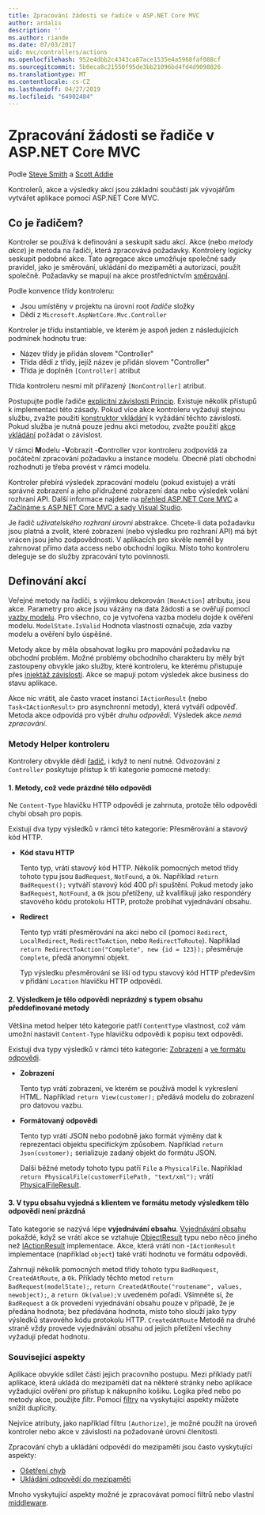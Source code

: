 ```yaml
---
title: Zpracování žádosti se řadiče v ASP.NET Core MVC
author: ardalis
description: ''
ms.author: riande
ms.date: 07/03/2017
uid: mvc/controllers/actions
ms.openlocfilehash: 952e4dbb2c4343ca87ace1535e4a5968faf088cf
ms.sourcegitcommit: 5b0eca8c21550f95de3bb21096bd4fd4d9098026
ms.translationtype: MT
ms.contentlocale: cs-CZ
ms.lasthandoff: 04/27/2019
ms.locfileid: "64902484"
---
```

# <a name="handle-requests-with-controllers-in-aspnet-core-mvc"></a>Zpracování žádosti se řadiče v ASP.NET Core MVC

Podle [Steve Smith](https://ardalis.com/) a [Scott Addie](https://github.com/scottaddie)

Kontrolerů, akce a výsledky akcí jsou základní součástí jak vývojářům vytvářet aplikace pomocí ASP.NET Core MVC.

## <a name="what-is-a-controller"></a>Co je řadičem?

Kontroler se používá k definování a seskupit sadu akcí. Akce (nebo *metody akce*) je metoda na řadiči, která zpracovává požadavky. Kontrolery logicky seskupit podobné akce. Tato agregace akce umožňuje společné sady pravidel, jako je směrování, ukládání do mezipaměti a autorizaci, použít společně. Požadavky se mapují na akce prostřednictvím [směrování](xref:mvc/controllers/routing).

Podle konvence třídy kontroleru:
* Jsou umístěny v projektu na úrovni root *řadiče* složky
* Dědí z `Microsoft.AspNetCore.Mvc.Controller`

Kontroler je třídu instantiable, ve kterém je aspoň jeden z následujících podmínek hodnotu true:
* Název třídy je přidán slovem "Controller"
* Třída dědí z třídy, jejíž název je přidán slovem "Controller"
* Třída je doplněn `[Controller]` atribut

Třída kontroleru nesmí mít přiřazený `[NonController]` atribut.

Postupujte podle řadiče [explicitní závislosti Princip](/dotnet/standard/modern-web-apps-azure-architecture/architectural-principles#explicit-dependencies). Existuje několik přístupů k implementaci této zásady. Pokud více akce kontroleru vyžadují stejnou službu, zvažte použití [konstruktor vkládání](xref:mvc/controllers/dependency-injection#constructor-injection) k vyžádání těchto závislostí. Pokud služba je nutná pouze jednu akci metodou, zvažte použití [akce vkládání](xref:mvc/controllers/dependency-injection#action-injection-with-fromservices) požádat o závislost.

V rámci **M**odelu -**V**obrazit -**C**ontroller vzor kontroleru zodpovídá za počáteční zpracování požadavku a instance modelu. Obecně platí obchodní rozhodnutí je třeba provést v rámci modelu.

Kontroler přebírá výsledek zpracování modelu (pokud existuje) a vrátí správné zobrazení a jeho přidružené zobrazení data nebo výsledek volání rozhraní API. Další informace najdete na [přehled ASP.NET Core MVC](xref:mvc/overview) a [Začínáme s ASP.NET Core MVC a sady Visual Studio](xref:tutorials/first-mvc-app/start-mvc).

Je řadič *uživatelského rozhraní úrovni* abstrakce. Chcete-li data požadavku jsou platná a zvolit, které zobrazení (nebo výsledku pro rozhraní API) má být vrácen jsou jeho zodpovědnosti. V aplikacích pro skvěle neměl by zahrnovat přímo data access nebo obchodní logiku. Místo toho kontroleru deleguje se do služby zpracování tyto povinnosti.

## <a name="defining-actions"></a>Definování akcí

Veřejné metody na řadiči, s výjimkou dekorován `[NonAction]` atributu, jsou akce. Parametry pro akce jsou vázány na data žádosti a se ověřují pomocí [vazby modelu](xref:mvc/models/model-binding). Pro všechno, co je vytvořena vazba modelu dojde k ověření modelu. `ModelState.IsValid` Hodnota vlastnosti označuje, zda vazby modelu a ověření bylo úspěšné.

Metody akce by měla obsahovat logiku pro mapování požadavku na obchodní problém. Možné problémy obchodního charakteru by měly být zastoupeny obvykle jako služby, které kontroleru, ke kterému přistupuje přes [injektáž závislostí](xref:mvc/controllers/dependency-injection). Akce se mapují potom výsledek akce business do stavu aplikace.

Akce nic vrátit, ale často vracet instanci `IActionResult` (nebo `Task<IActionResult>` pro asynchronní metody), která vytváří odpověď. Metoda akce odpovídá pro výběr *druhu odpovědi*. Výsledek akce *nemá zpracování*.

### <a name="controller-helper-methods"></a>Metody Helper kontroleru

Kontrolery obvykle dědí [řadič](/dotnet/api/microsoft.aspnetcore.mvc.controller), i když to není nutné. Odvozování z `Controller` poskytuje přístup k tři kategorie pomocné metody:

#### <a name="1-methods-resulting-in-an-empty-response-body"></a>1. Metody, což vede prázdné tělo odpovědi

Ne `Content-Type` hlavičku HTTP odpovědi je zahrnuta, protože tělo odpovědi chybí obsah pro popis.

Existují dva typy výsledků v rámci této kategorie: Přesměrování a stavový kód HTTP.

* **Kód stavu HTTP**

    Tento typ, vrátí stavový kód HTTP. Několik pomocných metod třídy tohoto typu jsou `BadRequest`, `NotFound`, a `Ok`. Například `return BadRequest();` vytváří stavový kód 400 při spuštění. Pokud metody jako `BadRequest`, `NotFound`, a `Ok` jsou přetíženy, už kvalifikují jako respondéry stavového kódu protokolu HTTP, protože probíhat vyjednávání obsahu.

* **Redirect**

    Tento typ vrátí přesměrování na akci nebo cíl (pomocí `Redirect`, `LocalRedirect`, `RedirectToAction`, nebo `RedirectToRoute`). Například `return RedirectToAction("Complete", new {id = 123});` přesměruje `Complete`, předá anonymní objekt.

    Typ výsledku přesměrování se liší od typu stavový kód HTTP především v přidání `Location` hlavičku HTTP odpovědi.

#### <a name="2-methods-resulting-in-a-non-empty-response-body-with-a-predefined-content-type"></a>2. Výsledkem je tělo odpovědi neprázdný s typem obsahu předdefinované metody

Většina metod helper této kategorie patří `ContentType` vlastnost, což vám umožní nastavit `Content-Type` hlavičku odpovědi k popisu text odpovědi.

Existují dva typy výsledků v rámci této kategorie: [Zobrazení](xref:mvc/views/overview) a [ve formátu odpovědi](xref:web-api/advanced/formatting).

* **Zobrazení**

    Tento typ vrátí zobrazení, ve kterém se používá model k vykreslení HTML. Například `return View(customer);` předává modelu do zobrazení pro datovou vazbu.

* **Formátovaný odpovědi**

    Tento typ vrátí JSON nebo podobně jako formát výměny dat k reprezentaci objektu specifickým způsobem. Například `return Json(customer);` serializuje zadaný objekt do formátu JSON.
    
    Další běžné metody tohoto typu patří `File` a `PhysicalFile`. Například `return PhysicalFile(customerFilePath, "text/xml");` vrátí [PhysicalFileResult](/dotnet/api/microsoft.aspnetcore.mvc.physicalfileresult).

#### <a name="3-methods-resulting-in-a-non-empty-response-body-formatted-in-a-content-type-negotiated-with-the-client"></a>3. V typu obsahu vyjedná s klientem ve formátu metody výsledkem tělo odpovědi není prázdná

Tato kategorie se nazývá lépe **vyjednávání obsahu**. [Vyjednávání obsahu](xref:web-api/advanced/formatting#content-negotiation) pokaždé, když se vrátí akce se vztahuje [ObjectResult](/dotnet/api/microsoft.aspnetcore.mvc.objectresult) typu nebo něco jiného než [IActionResult](/dotnet/api/microsoft.aspnetcore.mvc.iactionresult) implementace. Akce, která vrátí non -`IActionResult` implementace (například `object`) také vrátí hodnotu ve formátu odpovědi.

Zahrnují několik pomocných metod třídy tohoto typu `BadRequest`, `CreatedAtRoute`, a `Ok`. Příklady těchto metod `return BadRequest(modelState);`, `return CreatedAtRoute("routename", values, newobject);`, a `return Ok(value);`v uvedeném pořadí. Všimněte si, že `BadRequest` a `Ok` provedení vyjednávání obsahu pouze v případě, že je předána hodnota; bez předávána hodnota, místo toho slouží jako typy výsledků stavového kódu protokolu HTTP. `CreatedAtRoute` Metodě na druhé straně vždy provede vyjednávání obsahu od jejich přetížení všechny vyžadují předat hodnotu.

### <a name="cross-cutting-concerns"></a>Související aspekty

Aplikace obvykle sdílet části jejich pracovního postupu. Mezi příklady patří aplikace, která ukládá do mezipaměti dat na některé stránky nebo aplikace vyžadující ověření pro přístup k nákupního košíku. Logika před nebo po metody akce, použijte *filtr*. Pomocí [filtry](xref:mvc/controllers/filters) na vyskytující aspekty můžete snížit duplicity.

Nejvíce atributy, jako například filtru `[Authorize]`, je možné použít na úroveň kontroler nebo akce v závislosti na požadované úrovni členitosti.

Zpracování chyb a ukládání odpovědí do mezipaměti jsou často vyskytující aspekty:
* [Ošetření chyb](xref:mvc/controllers/filters#exception-filters)
* [Ukládání odpovědí do mezipaměti](xref:performance/caching/response)

Mnoho vyskytující aspekty možné je zpracovávat pomocí filtrů nebo vlastní [middleware](xref:fundamentals/middleware/index).
